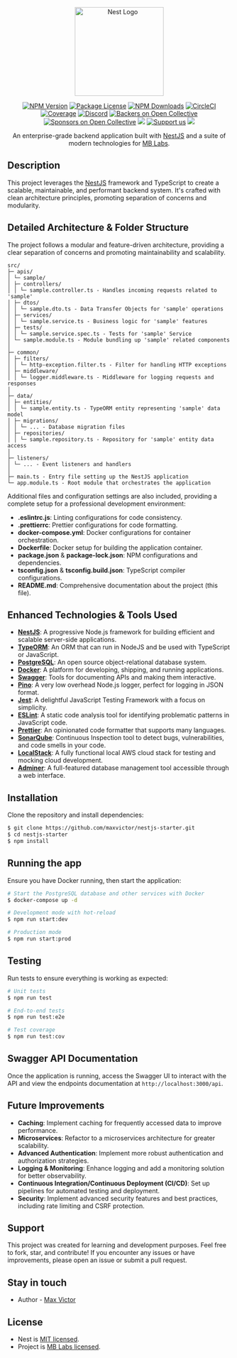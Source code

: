 <p align="center">
  <a href="http://nestjs.com/" target="blank"><img src="https://nestjs.com/img/logo-small.svg" width="200" alt="Nest Logo" /></a>
</p>
<p align="center">
<a href="https://www.npmjs.com/~nestjscore" target="_blank"><img src="https://img.shields.io/npm/v/@nestjs/core.svg" alt="NPM Version" /></a>
<a href="https://www.npmjs.com/~nestjscore" target="_blank"><img src="https://img.shields.io/npm/l/@nestjs/core.svg" alt="Package License" /></a>
<a href="https://www.npmjs.com/~nestjscore" target="_blank"><img src="https://img.shields.io/npm/dm/@nestjs/common.svg" alt="NPM Downloads" /></a>
<a href="https://circleci.com/gh/nestjs/nest" target="_blank"><img src="https://img.shields.io/circleci/build/github/nestjs/nest/master" alt="CircleCI" /></a>
<a href="https://coveralls.io/github/nestjs/nest?branch=master" target="_blank"><img src="https://coveralls.io/repos/github/nestjs/nest/badge.svg?branch=master#9" alt="Coverage" /></a>
<a href="https://discord.gg/G7Qnnhy" target="_blank"><img src="https://img.shields.io/badge/discord-online-brightgreen.svg" alt="Discord"/></a>
<a href="https://opencollective.com/nest#backer" target="_blank"><img src="https://opencollective.com/nest/backers/badge.svg" alt="Backers on Open Collective" /></a>
<a href="https://opencollective.com/nest#sponsor" target="_blank"><img src="https://opencollective.com/nest/sponsors/badge.svg" alt="Sponsors on Open Collective" /></a>
  <a href="https://paypal.me/kamilmysliwiec" target="_blank"><img src="https://img.shields.io/badge/Donate-PayPal-ff3f59.svg"/></a>
    <a href="https://opencollective.com/nest#sponsor"  target="_blank"><img src="https://img.shields.io/badge/Support%20us-Open%20Collective-41B883.svg" alt="Support us"></a>
  <a href="https://twitter.com/nestframework" target="_blank"><img src="https://img.shields.io/twitter/follow/nestframework.svg?style=social&label=Follow"></a>
</p>
<p align="center">An enterprise-grade backend application built with <a href="https://nestjs.com/" target="_blank">NestJS</a> and a suite of modern technologies for <a href="https://mblabs.com.br" target="_blank">MB Labs</a>.</p>

## Description

This project leverages the [NestJS](https://nestjs.com/) framework and TypeScript to create a scalable, maintainable, and performant backend system. It's crafted with clean architecture principles, promoting separation of concerns and modularity.

## Detailed Architecture & Folder Structure

The project follows a modular and feature-driven architecture, providing a clear separation of concerns and promoting maintainability and scalability.

```
src/
├─ apis/
│ └─ sample/
│ ├─ controllers/
│ │ └─ sample.controller.ts - Handles incoming requests related to 'sample'
│ ├─ dtos/
│ │ └─ sample.dto.ts - Data Transfer Objects for 'sample' operations
│ ├─ services/
│ │ └─ sample.service.ts - Business logic for 'sample' features
│ ├─ tests/
│ │ └─ sample.service.spec.ts - Tests for 'sample' Service
│ └─ sample.module.ts - Module bundling up 'sample' related components
│
├─ common/
│ ├─ filters/
│ │ └─ http-exception.filter.ts - Filter for handling HTTP exceptions
│ ├─ middleware/
│ │ └─ logger.middleware.ts - Middleware for logging requests and responses
│
├─ data/
│ ├─ entities/
│ │ └─ sample.entity.ts - TypeORM entity representing 'sample' data model
│ ├─ migrations/
│ │ └─ ... - Database migration files
│ ├─ repositories/
│ │ └─ sample.repository.ts - Repository for 'sample' entity data access
│
├─ listeners/
│ └─ ... - Event listeners and handlers
│
├─ main.ts - Entry file setting up the NestJS application
└─ app.module.ts - Root module that orchestrates the application
```

Additional files and configuration settings are also included, providing a complete setup for a professional development environment:

- **.eslintrc.js**: Linting configurations for code consistency.
- **.prettierrc**: Prettier configurations for code formatting.
- **docker-compose.yml**: Docker configurations for container orchestration.
- **Dockerfile**: Docker setup for building the application container.
- **package.json** & **package-lock.json**: NPM configurations and dependencies.
- **tsconfig.json** & **tsconfig.build.json**: TypeScript compiler configurations.
- **README.md**: Comprehensive documentation about the project (this file).

## Enhanced Technologies & Tools Used

- **[NestJS](https://nestjs.com/)**: A progressive Node.js framework for building efficient and scalable server-side applications.
- **[TypeORM](https://typeorm.io/)**: An ORM that can run in NodeJS and be used with TypeScript or JavaScript.
- **[PostgreSQL](https://www.postgresql.org/)**: An open source object-relational database system.
- **[Docker](https://www.docker.com/)**: A platform for developing, shipping, and running applications.
- **[Swagger](https://swagger.io/)**: Tools for documenting APIs and making them interactive.
- **[Pino](https://github.com/pinojs/pino)**: A very low overhead Node.js logger, perfect for logging in JSON format.
- **[Jest](https://jestjs.io/)**: A delightful JavaScript Testing Framework with a focus on simplicity.
- **[ESLint](https://eslint.org/)**: A static code analysis tool for identifying problematic patterns in JavaScript code.
- **[Prettier](https://prettier.io/)**: An opinionated code formatter that supports many languages.
- **[SonarQube](https://www.sonarqube.org/)**: Continuous Inspection tool to detect bugs, vulnerabilities, and code smells in your code.
- **[LocalStack](https://localstack.cloud/)**: A fully functional local AWS cloud stack for testing and mocking cloud development.
- **[Adminer](https://www.adminer.org/)**: A full-featured database management tool accessible through a web interface.

## Installation

Clone the repository and install dependencies:

```bash
$ git clone https://github.com/maxvictor/nestjs-starter.git
$ cd nestjs-starter
$ npm install
```

## Running the app

Ensure you have Docker running, then start the application:

```bash
# Start the PostgreSQL database and other services with Docker
$ docker-compose up -d

# Development mode with hot-reload
$ npm run start:dev

# Production mode
$ npm run start:prod
```

## Testing

Run tests to ensure everything is working as expected:

```bash
# Unit tests
$ npm run test

# End-to-end tests
$ npm run test:e2e

# Test coverage
$ npm run test:cov
```

## Swagger API Documentation

Once the application is running, access the Swagger UI to interact with the API and view the endpoints documentation at `http://localhost:3000/api`.

## Future Improvements

- **Caching**: Implement caching for frequently accessed data to improve performance.
- **Microservices**: Refactor to a microservices architecture for greater scalability.
- **Advanced Authentication**: Implement more robust authentication and authorization strategies.
- **Logging & Monitoring**: Enhance logging and add a monitoring solution for better observability.
- **Continuous Integration/Continuous Deployment (CI/CD)**: Set up pipelines for automated testing and deployment.
- **Security**: Implement advanced security features and best practices, including rate limiting and CSRF protection.

## Support

This project was created for learning and development purposes. Feel free to fork, star, and contribute! If you encounter any issues or have improvements, please open an issue or submit a pull request.

## Stay in touch

- Author - [Max Victor](https://github.com/maxvictor)

## License

- Nest is [MIT licensed](LICENSE).
- Project is [MB Labs licensed](LICENSE).